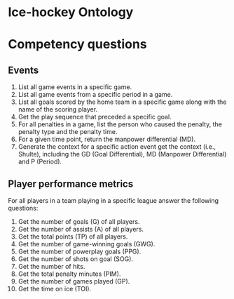 # Ice-hockey Ontology

# Competency questions

## Events
1. List all game events in a specific game.
2. List all game events from a specific period in a game.
3. List all goals scored by the home team in a specific game along with the name of the scoring player.
4. Get the play sequence that preceded a specific goal.
5. For all penalties in a game, list the person who caused the penalty, the penalty type and the penalty time.
6. For a given time point, return the manpower differential (MD).
7. Generate the context for a specific action event get the context (i.e., Shulte), including the GD (Goal Differential), MD (Manpower Differential) and P (Period).

## Player performance metrics
For all players in a team playing in a specific league answer the following questions:

1. Get the number of goals (G) of all players.
2. Get the number of assists (A) of all players.
3. Get the total points (TP) of all players.
4. Get the number of game-winning goals (GWG).
5. Get the number of powerplay goals (PPG).
6. Get the number of shots on goal (SOG).
7. Get the number of hits.
8. Get the total penalty minutes (PIM).
9. Get the number of games played (GP).
10. Get the time on ice (TOI).

